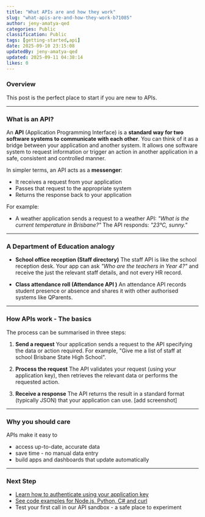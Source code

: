 ```yaml
---
title: "What APIs are and how they work"
slug: "what-apis-are-and-how-they-work-b71085"
author: jeny-amatya-qed
categories: Public
classification: Public
tags: [getting-started,api]
date: 2025-09-10 23:15:08 
updatedBy: jeny-amatya-qed
updated: 2025-09-11 04:38:14 
likes: 0
---
```


### Overview
This post is the perfect place to start if you are new to APIs. 

---

### What is an API?
An **API** (Application Programming Interface) is a **standard way for two software systems to communicate with each other**. You can think of it as a bridge between your application and another system.
It allows one software system to request information or trigger an action in another application in a safe, consistent and controlled manner.

In simpler terms, an API acts as a **messenger**:  
- It receives a request from your application  
- Passes that request to the appropriate system  
- Returns the response back to your application  

For example:
- A weather application sends a request to a weather API: *"What is the current temperature in Brisbane?"* The API responds: *"23°C, sunny."*

---
### A Department of Education analogy
- **School office reception (Staff directory)**
The staff API is like the school reception desk. Your app can ask *"Who are the teachers in Year 4?"* and receive the just the relevant staff details, and not every HR record.

- **Class attendance roll (Attendance API )**
An attendance API records student presence or absence and shares it with other authorised systems like QParents.

---
### How APIs work - The basics
The process can be summarised in three steps:
1. **Send a request**
Your application sends a request to the API specifying the data or action required. For example, "Give me a list of staff at school Brisbane State High School".

2. **Process the request**
The API validates your request (using your application key), then retrieves the relevant data or performs the requested action.

3. **Receive a response**
The API returns the result in a standard format (typically JSON) that your application can use.
[add screenshot]
---
### Why you should care
APIs make it easy to
- access up-to-date, accurate data
- save time - no manual data entry
- build apps and dashboards that update automatically
---
### Next Step
- [Learn how to authenticate using your application key](/public/setting-up-and-managing-your-application-key-57837c/)
- [See code examples for Node.js, Python, C# and curl](/public/code-examples-of-connecting-your-app-661a99/)
- Test your first call in our API sandbox - a safe place to experiment